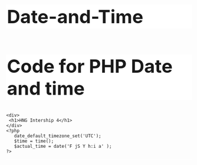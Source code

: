 # Date-and-Time
# Code for PHP Date and time

<!DOCTYPE html>
<html>
 <head>
	 <title>My Figma</title>
	 <style type="text/css">
   
        body{
          text-align: center;
          font-family: 'Roboto', sans-serif;
          background: url(https://images.unsplash.com/photo-1502787530428-11cf61d6ba18?ixlib=rb-          0.3.5&s=5ae20c4d6a9860601683241131d8932d&auto=format&fit=crop&w=1050&q=80);
        }

        h1 {
         font-size: 50px;
         background:rgb(255,255,255);
         padding: 2px;
        }

        #clock{
          font-size: 40px;
          background: rgb(255,255,255);
          background-width: 50px;
          padding: 1px;
        }
   </style>
	 <link href="https://fonts.googleapis.com/css?family=Roboto" rel="stylesheet">	
 </head>
 <body>
 
    <div>
     <h1>HNG Intership 4</h1>
    </div>
    <?php
       date_default_timezone_set('UTC');
       $time = time();
       $actual_time = date('F jS Y h:i a' );
    ?>
   <div id="clock">     
        <?php 
            date_default_timezone_set('Africa/Lagos');
            echo date('Y-m-d H:i:s');   
        ?>
    </div>
 </body>
</html>
